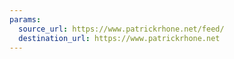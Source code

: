 ```yaml
---
params:
  source_url: https://www.patrickrhone.net/feed/
  destination_url: https://www.patrickrhone.net
---
```

